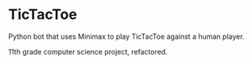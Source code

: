 # TicTacToe
Python bot that uses Minimax to play TicTacToe against a human player.

11th grade computer science project, refactored.
